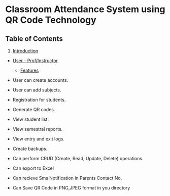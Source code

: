 # Classroom Attendance System using QR Code Technology

## Table of Contents

1. [Introduction](#introduction)

- [User - Prof/Instructor](#user---prof/instructor)

  - [Features](#features)

- User can create accounts.
- User can add subjects.
- Registration for students.
- Generate QR codes.
- View student list.
- View semestral reports.
- View entry and exit logs.
- Create backups.
- Can perform CRUD (Create, Read, Update, Delete) operations.
- Can export to Excel
- Can recieve Sms Notification in Parents Contact No.
- Can Save QR Code in PNG,JPEG format in you directory
